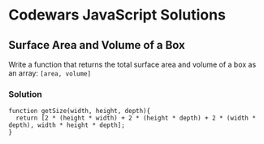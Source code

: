 # Codewars JavaScript Solutions

## Surface Area and Volume of a Box

Write a function that returns the total surface area and volume of a box as an array: `[area, volume]`

### Solution

```
function getSize(width, height, depth){
  return [2 * (height * width) + 2 * (height * depth) + 2 * (width * depth), width * height * depth];
}

```
